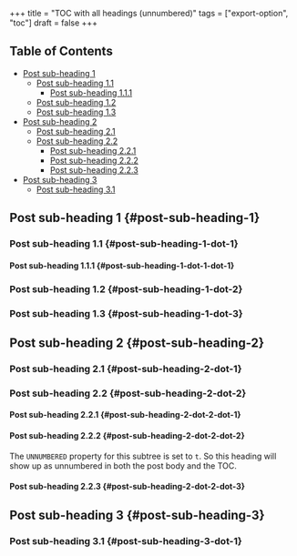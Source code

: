 +++
title = "TOC with all headings (unnumbered)"
tags = ["export-option", "toc"]
draft = false
+++

<div class="ox-hugo-toc toc">
<div></div>

## Table of Contents

- [Post sub-heading 1](#post-sub-heading-1)
    - [Post sub-heading 1.1](#post-sub-heading-1-dot-1)
        - [Post sub-heading 1.1.1](#post-sub-heading-1-dot-1-dot-1)
    - [Post sub-heading 1.2](#post-sub-heading-1-dot-2)
    - [Post sub-heading 1.3](#post-sub-heading-1-dot-3)
- [Post sub-heading 2](#post-sub-heading-2)
    - [Post sub-heading 2.1](#post-sub-heading-2-dot-1)
    - [Post sub-heading 2.2](#post-sub-heading-2-dot-2)
        - [Post sub-heading 2.2.1](#post-sub-heading-2-dot-2-dot-1)
        - [Post sub-heading 2.2.2](#post-sub-heading-2-dot-2-dot-2)
        - [Post sub-heading 2.2.3](#post-sub-heading-2-dot-2-dot-3)
- [Post sub-heading 3](#post-sub-heading-3)
    - [Post sub-heading 3.1](#post-sub-heading-3-dot-1)
</div>


## Post sub-heading 1 {#post-sub-heading-1}


### Post sub-heading 1.1 {#post-sub-heading-1-dot-1}


#### Post sub-heading 1.1.1 {#post-sub-heading-1-dot-1-dot-1}


### Post sub-heading 1.2 {#post-sub-heading-1-dot-2}


### Post sub-heading 1.3 {#post-sub-heading-1-dot-3}


## Post sub-heading 2 {#post-sub-heading-2}


### Post sub-heading 2.1 {#post-sub-heading-2-dot-1}


### Post sub-heading 2.2 {#post-sub-heading-2-dot-2}


#### Post sub-heading 2.2.1 {#post-sub-heading-2-dot-2-dot-1}


#### Post sub-heading 2.2.2 {#post-sub-heading-2-dot-2-dot-2}

The `UNNUMBERED` property for this subtree is set to `t`. So this
heading will show up as unnumbered in both the post body and the TOC.


#### Post sub-heading 2.2.3 {#post-sub-heading-2-dot-2-dot-3}


## Post sub-heading 3 {#post-sub-heading-3}


### Post sub-heading 3.1 {#post-sub-heading-3-dot-1}
